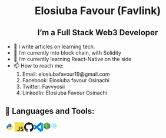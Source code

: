 <h1 align="center">Elosiuba Favour (Favlink)</h1>
<h2 align="center"><b>I’m a Full Stack Web3 Developer</b></h2>
<ul>
  <li>🔭 I write articles on learning tech.</li>
  <li>📖 I’m currently into block chain, with Solidity</li>
  <li>🌱 I’m currently learning React-Native on the side</li>
  <li>
    📫 How to reach me: 
    <ol>
      <li>Email: elosiubafavour19@gmail.com</li>
      <li>Facebook: Elosiuba favour Osinachi</li>
      <li>Twitter: Favvyosii</li>
      <li>LinkedIn: Elosiuba Favour Osinachi</li>
    </ol>
  </li>
</ul>


</p>

<p align="center">







## 🧰 Languages and Tools:
<p align="center">
<img align="left" alt="Python" width="26px" src="https://raw.githubusercontent.com/github/explore/80688e429a7d4ef2fca1e82350fe8e3517d3494d/topics/python/python.png" />
<img align="left" alt="JavaScript" width="26px" src="https://raw.githubusercontent.com/github/explore/80688e429a7d4ef2fca1e82350fe8e3517d3494d/topics/javascript/javascript.png" />
<img align="left" alt="GitHub" width="26px" src="https://raw.githubusercontent.com/github/explore/78df643247d429f6cc873026c0622819ad797942/topics/github/github.png" />
<img align="left" alt="Visual Studio Code" width="26px" src="https://raw.githubusercontent.com/github/explore/78df643247d429f6cc873026c0622819ad797942/topics/visual-studio-code/visual-studio-code.png" />
<img align="left" height="20" src="https://raw.githubusercontent.com/github/explore/80688e429a7d4ef2fca1e82350fe8e3517d3494d/topics/nodejs/nodejs.png">
<img align="left" height="20" src="https://raw.githubusercontent.com/github/explore/80688e429a7d4ef2fca1e82350fe8e3517d3494d/topics/react/react.png">

</p>



